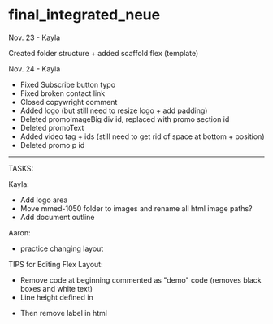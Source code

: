 # final_integrated_neue

Nov. 23 - Kayla

Created folder structure + added scaffold flex (template)

Nov. 24 - Kayla

- Fixed Subscribe button typo
- Fixed broken contact link
- Closed copywright comment
- Added logo (but still need to resize logo + add padding)
- Deleted promoImageBig div id, replaced with promo section id
- Deleted promoText
- Added video tag + ids (still need to get rid of space at bottom + position)
- Deleted promo p id

------------------------------------------------------------

TASKS:

Kayla: 
- Add logo area
- Move mmed-1050 folder to images and rename all html image paths?
- Add document outline

Aaron: 
- practice changing layout

TIPS for Editing Flex Layout:

- Remove code at beginning commented as "demo" code (removes black boxes and white text)
- Line height defined in <p>
- Then remove label in html